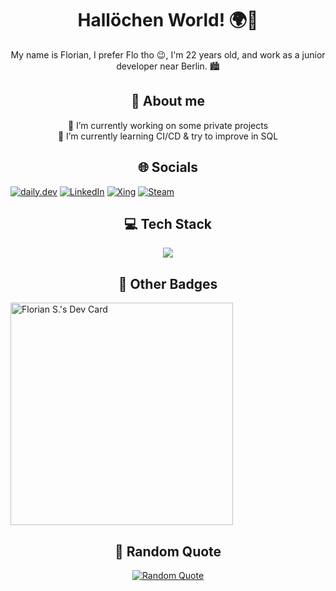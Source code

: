 <div align="center"><h1>Hallöchen World! 🌍👋</h1></div>


<div align="center">
  My name is Florian, I prefer Flo tho 😉, I'm 22 years old, and work as a junior developer near Berlin. 🏙️
</div>

<div align="center">
  <h2>👀 About me</h2>
</div>

<div align="center">
  <p>
    🔭 I’m currently working on some private projects <br />
    🌱 I’m currently learning CI/CD & try to improve in SQL
  </p>
</div>
  <!-- 👯 I’m looking to collaborate on ... -->
  <!-- 🤔 I’m looking for help with ... -->
  <!-- 💬 Ask me about ... -->
  <!-- 📫 How to reach me: ... -->
  <!-- 😄 Pronouns: ... -->
  <!-- ⚡ Fun fact: ... -->

<div align="center">
  <h2>🌐 Socials</h2>
</div>

[![daily.dev](https://img.shields.io/badge/daily.dev-CE3DF3?style=for-the-badge&logo=daily.dev&logoColor=white)](https://app.daily.dev/flowsc)
[![LinkedIn](https://img.shields.io/badge/LinkedIn-0A66C2?style=for-the-badge&logo=LinkedIn&logoColor=white)](https://img.shields.io/badge/LinkedIn-0A66C2?style=for-the-badge&logo=LinkedIn&logoColor=white)
[![Xing](https://img.shields.io/badge/XING-006567?style=for-the-badge&logo=Xing&logoColor=white)](https://www.xing.com/profile/Florian_Stephan29/web_profiles)
[![Steam](https://img.shields.io/badge/Steam-000000?style=for-the-badge&logo=Steam&logoColor=white)](https://steamcommunity.com/id/flowsc/)

<div align="center">
  <h2>💻 Tech Stack</h2>
</div>

<div align="center">
  <a href="https://skillicons.dev">
    <img src="https://skillicons.dev/icons?i=js,ts,nodejs,npm,prisma,html,css,spring,java,idea,cs,rider,python,php,phpstorm,git,gitlab,github,linux,windows,postman,vscode&theme=dark&perline=11" />
  </a>
</div>

<div align="center">
  <h2>🔀 Other Badges</h2>
</div>

<a href="https://app.daily.dev/flowsc">
  <img src="https://api.daily.dev/devcards/v2/cOlpTKYdmMilTvxXNtFfG.png?type=default&r=78l" width="356" alt="Florian S.'s Dev Card"/>
</a>

<div align="center">
  <h2>💬 Random Quote</h2>
</div>

<div align="center">
  <a href="https://github.com/piyushsuthar/github-readme-quotes">
    <img src="https://quotes-github-readme.vercel.app/api?type=horizontal&theme=dark" alt="Random Quote"/>
  </a>
</div>

<!--
**flows-c/flows-c** is a ✨ _special_ ✨ repository because its `README.md` (this file) appears on your GitHub profile.

Here are some ideas to get you started:

- 🔭 I’m currently working on ...
- 🌱 I’m currently learning ...
- 👯 I’m looking to collaborate on ...
- 🤔 I’m looking for help with ...
- 💬 Ask me about ...
- 📫 How to reach me: ...
- 😄 Pronouns: ...
- ⚡ Fun fact: ...
-->
